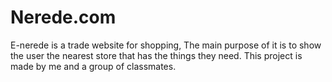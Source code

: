 # Nerede.com
E-nerede is a trade website for shopping, The main purpose of it is to show the user the nearest store that has the things they need.
This project is made by me and a group of classmates.

